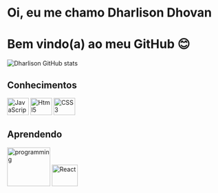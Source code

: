 # Oi, eu me chamo Dharlison Dhovan
# Bem vindo(a) ao meu GitHub 😊
   
![Dharlison GitHub stats](https://github-readme-stats.vercel.app/api?username=DharlisonDhovan&show_icons=true&theme=swift)

## Conhecimentos
  <div style="display:inline-block">
        <img width="50" height="40" alt="JavaScript" src="https://cdn.jsdelivr.net/gh/devicons/devicon/icons/javascript/javascript-original.svg" />
        <img width="50" height="40" alt="Html5" src="https://cdn.jsdelivr.net/gh/devicons/devicon/icons/html5/html5-original-wordmark.svg" />
        <img width="50" height="40" alt="CSS3" src="https://cdn.jsdelivr.net/gh/devicons/devicon/icons/css3/css3-original-wordmark.svg" />
 </div>
 
## Aprendendo
<div style="display:inline-block">
   <img width="100" height="90" src="https://media.giphy.com/media/qgQUggAC3Pfv687qPC/giphy.gif" alt="programming">
   <img  width="60" height="50" alt="React" src="https://cdn.jsdelivr.net/gh/devicons/devicon/icons/react/react-original-wordmark.svg" />
</div>
